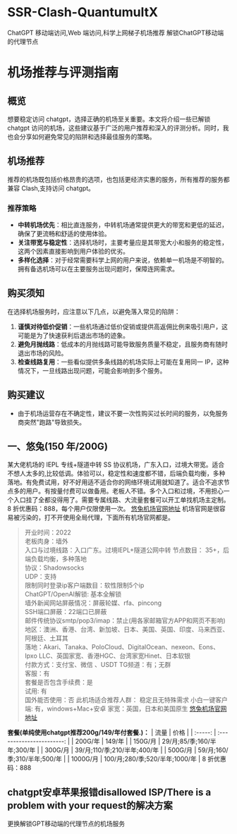 # SSR-Clash-QuantumultX
ChatGPT 移动端访问,Web 端访问,科学上网梯子机场推荐
解锁ChatGPT移动端的代理节点
# 机场推荐与评测指南
## 概览
想要稳定访问 chatgpt，选择正确的机场至关重要。本文将介绍一些已解锁 chatgpt 访问的机场，这些建议基于广泛的用户推荐和深入的评测分析。同时，我也会分享如何避免常见的陷阱和选择最佳服务的策略。
## 机场推荐
推荐的机场既包括价格昂贵的选项，也包括更经济实惠的服务，所有推荐的服务都兼容 Clash,支持访问 chatgpt。
### 推荐策略
- **中转机场优先**：相比直连服务，中转机场通常提供更大的带宽和更低的延迟，确保了更流畅和舒适的使用体验。
- **关注带宽与稳定性**：选择机场时，主要考量应是其带宽大小和服务的稳定性，这两个因素直接影响到用户体验的优劣。
- **多样化选择**：对于经常需要科学上网的用户来说，依赖单一机场是不明智的。拥有备选机场可以在主要服务出现问题时，保障连网需求。
## 购买须知
在选择机场服务时，应注意以下几点，以避免落入常见的陷阱：
1. **谨慎对待低价促销**：一些机场通过低价促销或提供高返佣比例来吸引用户，这可能是为了快速获利后退出市场的迹象。
2. **避免月抛线路**：低成本的月抛线路可能导致服务质量不稳定，且服务商有随时退出市场的风险。
3. **检查线路复用**：一些看似提供多条线路的机场实际上可能在复用同一 IP，这种情况下，一旦线路出现问题，可能会影响到多个服务。
## 购买建议
- 由于机场运营存在不确定性，建议不要一次性购买过长时间的服务，以免服务商突然"跑路"导致损失。
## 一、悠兔(150 年/200G)
某大佬机场的 IEPL 专线+隧道中转 SS 协议机场，广东入口，过境大带宽。适合不想人太多的,比较低调。体验可以，稳定性和速度都不错，后端负载均衡，多种落地。有免费试用，好不好用适不适合你的网络环境试用就知道了。适合不追求节点多的用户。有按量付费可以做备用。老板人不错。多个入口和过境，不用担心一个入口挂了全都没得用了。需要专属线路、大流量套餐可以开工单找机场主定制。
8 折优惠码：888，每个用户仅限使用一次。
[悠兔机场官网地址](https://youtu.shop/#/register?code=0t8xMRjT)
机场官网是很容易被污染的，打不开使用全局代理，下面所有机场官网都是。
> 开业时间：2022  
> 老板肉身：墙外  
> 入口与过境线路：入口广东。过境IEPL+隧道公网中转 节点数目： 35+，后端负载均衡，多种落地  
> 协议：Shadowsocks  
> UDP：支持  
> 限制同时登录ip客户端数目：软性限制5个ip  
> ChatGPT/OpenAI解锁: 基本全解锁  
> 墙外新闻网站屏蔽情况：屏蔽轮媒、rfa、pincong  
> SSH端口屏蔽：22端口已屏蔽  
> 邮件传统协议smtp/pop3/imap：禁止(用各家邮箱官方APP和网页不影响)  
> 地区：澳洲、香港、台湾、新加坡、日本、美国、英国、印度、马来西亚、阿根廷、土耳其  
> 落地：Akari、Tanaka、PoloCloud、DigitalOcean、nexeon、Eons、Ipxo LLC、英国家宽、香港HGC、台湾家宽Hinet、日本软银  
> 付款方式：支付宝、微信 、USDT TG频道：有；无群  
> 客服：有  
> 套餐是否包含手续费：是  
> 试用: 有  
> 国外能否使用：否 此机场适合推荐人群： 稳定且无特殊需求 小白一键客户端: 有，windows+Mac+安卓 家宽：英国，日本和美国原生
[悠兔机场官网地址](https://youtu.shop/#/register?code=0t8xMRjT)

**套餐(单纯使用chatgpt推荐200g/149/年付套餐.)：**
|   流量    |            价格             |
| :-----: | :-----------------------: |
| 200G/年  |  149/年   |
| 150G/月  |  29/月;85/季;160/半年;300/年   |
| 300G/月  |  39/月;110/季;210/半年;400/年  |
| 500G/月  |  59/月;160/季;310/半年;500/年  |
| 1000G/月 | 100/月;280/季;520/半年;1000/年 |
8 折优惠码：888

## chatgpt安卓苹果报错disallowed ISP/There is a problem with your request的解决方案
更换解锁GPT移动端的代理节点的机场服务